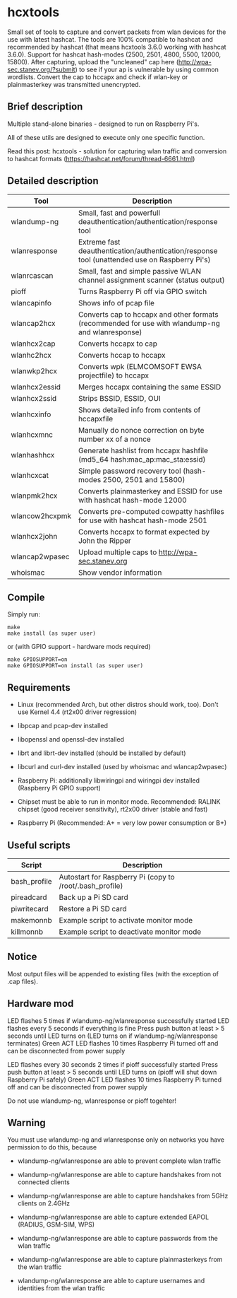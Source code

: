 hcxtools
==============

Small set of tools to capture and convert packets from wlan devices
for the use with latest hashcat. The tools are 100% compatible to hashcat
and recommended by hashcat (that means hcxtools 3.6.0 working with
hashcat 3.6.0). Support for hashcat hash-modes (2500, 2501, 4800, 5500, 12000, 15800).
After capturing, upload the "uncleaned" cap here
(http://wpa-sec.stanev.org/?submit) to see if your ap is vulnerable
by using common wordlists. Convert the cap to hccapx and check if wlan-key
or plainmasterkey was transmitted unencrypted.

Brief description
--------------

Multiple stand-alone binaries - designed to run on Raspberry Pi's.

All of these utils are designed to execute only one specific function.

Read this post: hcxtools - solution for capturing wlan traffic and conversion to hashcat formats (https://hashcat.net/forum/thread-6661.html)


Detailed description
--------------

| Tool           | Description                                                                                          |
| -------------- | ---------------------------------------------------------------------------------------------------- |
| wlandump-ng    | Small, fast and powerfull deauthentication/authentication/response tool                              |
| wlanresponse   | Extreme fast deauthentication/authentication/response tool (unattended use on Raspberry Pi's)        |
| wlanrcascan    | Small, fast and simple passive WLAN channel assignment scanner (status output)                       |
| pioff          | Turns Raspberry Pi off via GPIO switch                                                               |
| wlancapinfo    | Shows info of pcap file                                                                              |
| wlancap2hcx    | Converts cap to hccapx and other formats (recommended for use with wlandump-ng and wlanresponse)     |
| wlanhcx2cap    | Converts hccapx to cap                                                                               |
| wlanhc2hcx     | Converts hccap to hccapx                                                                             |
| wlanwkp2hcx    | Converts wpk (ELMCOMSOFT EWSA projectfile) to hccapx                                                 |
| wlanhcx2essid  | Merges hccapx containing the same ESSID                                                              |
| wlanhcx2ssid   | Strips BSSID, ESSID, OUI                                                                             |
| wlanhcxinfo    | Shows detailed info from contents of hccapxfile                                                      |
| wlanhcxmnc     | Manually do nonce correction on byte number xx of a nonce                                            |
| wlanhashhcx    | Generate hashlist from hccapx hashfile (md5_64 hash:mac_ap:mac_sta:essid)                            |
| wlanhcxcat     | Simple password recovery tool (hash-modes 2500, 2501 and 15800)                                      |
| wlanpmk2hcx    | Converts plainmasterkey and ESSID for use with hashcat hash-mode 12000                               |
| wlancow2hcxpmk | Converts pre-computed cowpatty hashfiles for use with hashcat hash-mode 2501                         |
| wlanhcx2john   | Converts hccapx to format expected by John the Ripper                                                |
| wlancap2wpasec | Upload multiple caps to http://wpa-sec.stanev.org                                                    |
| whoismac       | Show vendor information                                                                              |


Compile
--------------

Simply run:

```
make
make install (as super user)
```

or (with GPIO support - hardware mods required)

```
make GPIOSUPPORT=on
make GPIOSUPPORT=on install (as super user)
```


Requirements
--------------

* Linux (recommended Arch, but other distros should work, too). Don't use Kernel 4.4 (rt2x00 driver regression)

* libpcap and pcap-dev installed

* libopenssl and openssl-dev installed

* librt and librt-dev installed (should be installed by default)

* libcurl and curl-dev installed (used by whoismac and wlancap2wpasec)

* Raspberry Pi: additionally libwiringpi and wiringpi dev installed (Raspberry Pi GPIO support)

* Chipset must be able to run in monitor mode. Recommended: RALINK chipset (good receiver sensitivity), rt2x00 driver (stable and fast)

* Raspberry Pi (Recommended: A+ = very low power consumption or B+)


Useful scripts
--------------

| Script       | Description                                              |
| ------------ | -------------------------------------------------------- |
| bash_profile | Autostart for Raspberry Pi (copy to /root/.bash_profile) |
| pireadcard   | Back up a Pi SD card                                     |
| piwritecard  | Restore a Pi SD card                                     |
| makemonnb    | Example script to activate monitor mode                  |
| killmonnb    | Example script to deactivate monitor mode                |


Notice
--------------

Most output files will be appended to existing files (with the exception of .cap files).


Hardware mod
--------------

LED flashes 5 times if wlandump-ng/wlanresponse successfully started
LED flashes every 5 seconds if everything is fine
Press push button at least > 5 seconds until LED turns on
(LED turns on if wlandump-ng/wlanresponse terminates)
Green ACT LED flashes 10 times
Raspberry Pi turned off and can be disconnected from power supply

LED flashes every 30 seconds 2 times if pioff successfully started
Press push button at least > 5 seconds until LED turns on
(pioff will shut down Raspberry Pi safely)
Green ACT LED flashes 10 times
Raspberry Pi turned off and can be disconnected from power supply

Do not use wlandump-ng, wlanresponse or pioff togehter!


Warning
--------------

You must use wlandump-ng and wlanresponse only on networks you have permission to do this, because

* wlandump-ng/wlanresponse are able to prevent complete wlan traffic

* wlandump-ng/wlanresponse are able to capture handshakes from not connected clients

* wlandump-ng/wlanresponse are able to capture handshakes from 5GHz clients on 2.4GHz

* wlandump-ng/wlanresponse are able to capture extended EAPOL (RADIUS, GSM-SIM, WPS)

* wlandump-ng/wlanresponse are able to capture passwords from the wlan traffic

* wlandump-ng/wlanresponse are able to capture plainmasterkeys from the wlan traffic

* wlandump-ng/wlanresponse are able to capture usernames and identities from the wlan traffic
